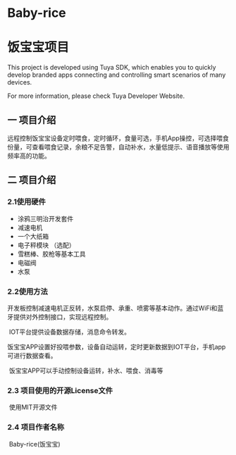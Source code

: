 # Baby-rice

# 饭宝宝项目

This project is developed using Tuya SDK, which enables you to quickly develop branded apps connecting and controlling smart scenarios of many devices.

For more information, please check Tuya Developer Website.

## 一 项目介绍

远程控制饭宝宝设备定时喂食，定时循环，食量可选，手机App操控，可选择喂食份量，可查看喂食记录，余粮不足告警，自动补水，水量低提示、语音播放等使用频率高的功能。

## 二 项目介绍

### 2.1使用硬件

-  涂鸦三明治开发套件
-  减速电机 
-  一个大纸箱 
- 电子秤模块 （选配）
- 雪糕棒、胶枪等基本工具
- 电磁阀
- 水泵

### 2.2使用方法

​	开发板控制减速电机正反转，水泵启停、承重、喷雾等基本动作。通过WiFi和蓝牙提供对外控制接口，实现远程控制。

​	IOT平台提供设备数据存储，消息命令转发。

​	饭宝宝APP设置好投喂参数，设备自动运转，定时更新数据到IOT平台，手机app可进行数据查看。

​	饭宝宝APP可以手动控制设备运转，补水、喂食、消毒等

### 2.3 项目使用的开源License文件

​	使用MIT开源文件

### 2.4  项目作者名称

​	Baby-rice(饭宝宝)